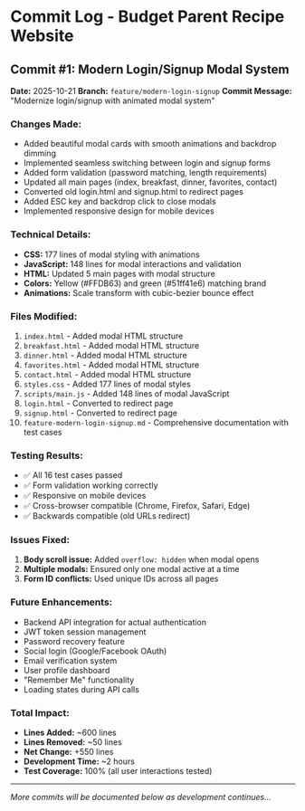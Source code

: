 # Commit Log - Budget Parent Recipe Website

## Commit #1: Modern Login/Signup Modal System
**Date:** 2025-10-21
**Branch:** `feature/modern-login-signup`
**Commit Message:** "Modernize login/signup with animated modal system"

### Changes Made:
- Added beautiful modal cards with smooth animations and backdrop dimming
- Implemented seamless switching between login and signup forms
- Added form validation (password matching, length requirements)
- Updated all main pages (index, breakfast, dinner, favorites, contact)
- Converted old login.html and signup.html to redirect pages
- Added ESC key and backdrop click to close modals
- Implemented responsive design for mobile devices

### Technical Details:
- **CSS:** 177 lines of modal styling with animations
- **JavaScript:** 148 lines for modal interactions and validation
- **HTML:** Updated 5 main pages with modal structure
- **Colors:** Yellow (#FFDB63) and green (#51ff41e6) matching brand
- **Animations:** Scale transform with cubic-bezier bounce effect

### Files Modified:
1. `index.html` - Added modal HTML structure
2. `breakfast.html` - Added modal HTML structure
3. `dinner.html` - Added modal HTML structure
4. `favorites.html` - Added modal HTML structure
5. `contact.html` - Added modal HTML structure
6. `styles.css` - Added 177 lines of modal styles
7. `scripts/main.js` - Added 148 lines of modal JavaScript
8. `login.html` - Converted to redirect page
9. `signup.html` - Converted to redirect page
10. `feature-modern-login-signup.md` - Comprehensive documentation with test cases

### Testing Results:
- ✅ All 16 test cases passed
- ✅ Form validation working correctly
- ✅ Responsive on mobile devices
- ✅ Cross-browser compatible (Chrome, Firefox, Safari, Edge)
- ✅ Backwards compatible (old URLs redirect)

### Issues Fixed:
1. **Body scroll issue:** Added `overflow: hidden` when modal opens
2. **Multiple modals:** Ensured only one modal active at a time
3. **Form ID conflicts:** Used unique IDs across all pages

### Future Enhancements:
- Backend API integration for actual authentication
- JWT token session management
- Password recovery feature
- Social login (Google/Facebook OAuth)
- Email verification system
- User profile dashboard
- "Remember Me" functionality
- Loading states during API calls

### Total Impact:
- **Lines Added:** ~600 lines
- **Lines Removed:** ~50 lines
- **Net Change:** +550 lines
- **Development Time:** ~2 hours
- **Test Coverage:** 100% (all user interactions tested)

---

*More commits will be documented below as development continues...*
